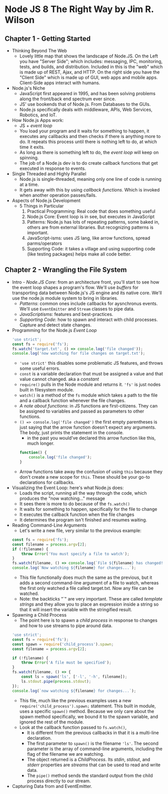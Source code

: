 # Node JS 8 The Right Way by Jim R. Wilson

## Chapter 1 - Getting Started

- Thinking Beyond The Web
    - Lovely little map that shows the landscape of Node.JS. On the Left you have "Server Side"; which includes: messaging, IPC, monitoring, tests, and builds, and distribution. Included in this is the "web" which is made up of REST, Ajax, and HTTP. On the right side you have the "Client Side" which is made up of GUI, web apps and mobile apps. Client-Side apps interact with humans.
- Node.js's Niche
    - JavaScript first appeared in 1995, and has been solving problems along the front/back end spectrum ever since. 
    - JS' use bookends that of Node.js. From Databases to the GUIs.
    - Node.js specifically deals with middleware, APIs, Web Services, Robotics, and IoT.
- How Node.js Apps work:
    - JS + *event loop*
    - You load your program and it waits for something to happen, it executes any callbacks and then checks if there is anything more to do. It repeats this process until there is nothing left to do, at which time it exits.
    - As long as there is something left to do, the *event loop* will keep on spinning.
    - The job of a Node.js dev is to do create callback functions that get executed in response to events.
- Single Threaded and Highly Parallel
    - Node.js is single-threaded, meaning only one line of code is running at a time.
    - It gets away with this by using *callback functions*. Which is invoked when another operation passes/fails.
- Aspects of Node.js Development
    - 5 Things in Particular
        1. Practical Programming: Real code that does something useful
        2. Node.js Core: Event loop is in see, but executes in JavaScript
        3. Patterns: Node.js has lots of repeating patterns, some baked in, others are from external libraries. But recognizing patterns is important.
        4. JavaScript-isms: uses JS lang, like arrow functions, spread parms/operators
        5. Supporting Code: it takes a village and using supporting code (like testing packages) helps make all code better.

## Chapter 2 - Wrangling the File System

- Intro
    *- Node.JS Core*: from an architecture front, you'll start to see how the event loop shapes a program's flow. We'll use *buffers* for transporting data between Node.js's JS engine and its native core. We'll use the node.js module system to bring in libraries.
    - *Patterns*: common ones include callbacks for aysnchronus events. We'll use ```EventEmitter``` and ```Stream``` classes to pipe data.
    - *JavaScriptisms*: features and best-practices.
    - *Supporting Code*: how to spawn and interact with child processes. Capture and detect state changes.
- Programming for the Node.js *Event Loop*
    ```js
    'use strict';
    const fs = require('fs');
    fs.watch('target.txt', () => console.log('file changed'));
    console.log('now watching for file changes on target.txt');
    ```
    - ```'use strict'``` this disables some problematic JS features, and throws some useful errors.
    - ```const``` is a variable declaration that must be assigned a value and that value cannot changed. aka a *constant*
    - ```require()``` pulls in the Node module and returns it. ```'fs'``` is just nodes built in filesystem module.
    - ```watch()``` is a method of the ```fs``` module which takes a path to the file and a callback function whenever the file changes.
    - *A note about functions*: in JS functions are first-citizens. They can be assigned to variables and passed as parameters to other functions.
    - ```() => console.log('file changed')``` the first empty parentheses is just saying that the arrow function doesn't expect any arguments. The body, just prints the statement in the console.
        - in the past you would've declared this arrow function like this, much longer.
        ```js
        function() {
            console.log('file changed');
        }
        ```
    - Arrow functions take away the confusion of using ```this``` because they don't create a new scope for ```this```. These should be your go-to declarations for callbacks.
- Visualizing the Event Loop: here's what Node.js does:
    - Loads the script, running all the way through the code, which produces the "now watching..." message
    - It sees there is more to do because of the ```fs.watch()```
    - It waits for something to happen, specifically for the file to change
    - It executes the callback function when the file changes
    - It determines the program isn't finished and resumes waiting.
- Reading Command-Line Arguments
    - Let's write a new file, very similar to the previous example:
    ``` js
    const fs = require('fs');
    const filename = process.argv[2];
    if (!filename) {
        throw Error('You must specify a file to watch');
    }
    fs.watch(filename, () => console.log(`File ${filename} has changed!`));
    console.log(`Now watching ${filename} for changes...`);
    ```
    - This file functionally does much the same as the previous, but it adds a second command-line argument of a file to watch, whereas the first only watched a file called target.txt. Now any file can be watched.
    - Note: the backticks "`" are very important. These are called *template strings* and they allow you to place an expression inside a string so that it will insert the variable with the stringified result.
- Spawning a Child Process
    - The point here is to spawn a *child process* in response to changes and how to use streams to pipe around data.
    ``` js
    'use strict';
    const fs = require('fs');
    const spawn = require('child_process').spawn;
    const filename = process.argv[2];

    if (!filename) {
        throw Error('A file must be specified');
    }
    fs.watch(filename, () => {
        const ls = spawn('ls', ['-l', '-h', filename]);
        ls.stdout.pipe(process.stdout);
    });
    console.log(`now watching ${filename} for changes...`);
    ```
    - This file, much like the previous examples uses a new ```require('child_process').spawn;``` statement. This built in module, uses a specific ```spawn()``` method. Because we only care about the spawn method specifically, we bound it to the spawn variable, and ignored the rest of the module.
    - Look at the callback function passed to ```fs.watch()```, 
        - It is different from the previous callbacks in that it is a multi-line declaration.
        - The first parameter to ```spawn()``` is the filename ```'ls'```. The second parameter is the array of command-line arguments, including the flag of the filename we are watching.
        - The object returned is a *ChildProcess*. Its *stdin*, *stdout*, and *stderr* properties are *streams* that can be used to read and write data.
        - The ```pipe()``` method sends the standard output from the child process directly to our stream.
- Capturing Data from and EventEmitter.